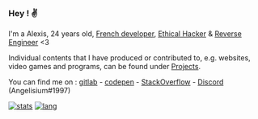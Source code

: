 ### Hey ! ✌️
I'm a Alexis, 24 years old, [French developer](./developer/.md), [Ethical Hacker](./ethical_hacker/.md) & [Reverse Engineer](./reverse_engineer/.md) <3

Individual contents that I have produced or contributed to, e.g. websites, video games and programs, can be found under [Projects](./projects/.md).

You can find me on : [gitlab](https://gitlab.com/Angelisium) - [codepen](https://codepen.io/angelisium) - [StackOverflow](https://stackoverflow.com/users/14490630/angelisium) - [Discord](https://discord.gg/QBbb8g4) (Angelisium#1997)

[![stats](https://github-readme-stats.vercel.app/api?username=Angelisium&&hide_title=true&include_all_commits=true&count_private=true&show_icons=true&theme=vue)](https://github.com/anuraghazra/github-readme-stats)
[![lang](https://github-readme-stats.vercel.app/api/top-langs/?username=Angelisium&show_icons=true&theme=vue&layout=compact)](https://github.com/anuraghazra/github-readme-stats)
